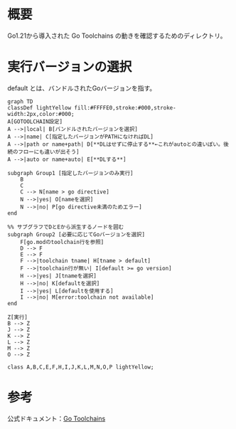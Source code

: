 # 概要
Go1.21から導入された Go Toolchains の動きを確認するためのディレクトリ。

# 実行バージョンの選択
default とは、バンドルされたGoバージョンを指す。

```mermaid
graph TD
classDef lightYellow fill:#FFFFE0,stroke:#000,stroke-width:2px,color:#000;
A[GOTOOLCHAIN設定]
A -->|local| B[バンドルされたバージョンを選択]
A -->|name| C[指定したバージョンがPATHになければDL]
A -->|path or name+path| D[**DLはせずに停止する**←これがautoとの違いぽい。後続のフローにも違いが出そう]
A -->|auto or name+auto| E[**DLする**]

subgraph Group1 [指定したバージョンのみ実行]
    B
    C
    C --> N[name > go directive]
    N -->|yes| O[nameを選択]
    N -->|no| P[go directive未満のためエラー]
end

%% サブグラフでDとEから派生するノードを囲む
subgraph Group2 [必要に応じてGoバージョンを選択]
    F[go.modのtoolchain行を参照]
    D --> F
    E --> F
    F -->|toolchain tname| H[tname > default]
    F -->|toolchain行が無い| I[default >= go version]
    H -->|yes| J[tnameを選択]
    H -->|no| K[defaultを選択]
    I -->|yes| L[defaultを使用する]
    I -->|no| M[error:toolchain not available]
end

Z[実行]
B --> Z
J --> Z
K --> Z
L --> Z
M --> Z
O --> Z

class A,B,C,E,F,H,I,J,K,L,M,N,O,P lightYellow;
```


# 参考
公式ドキュメント：[Go Toolchains](https://go.dev/doc/toolchain)
